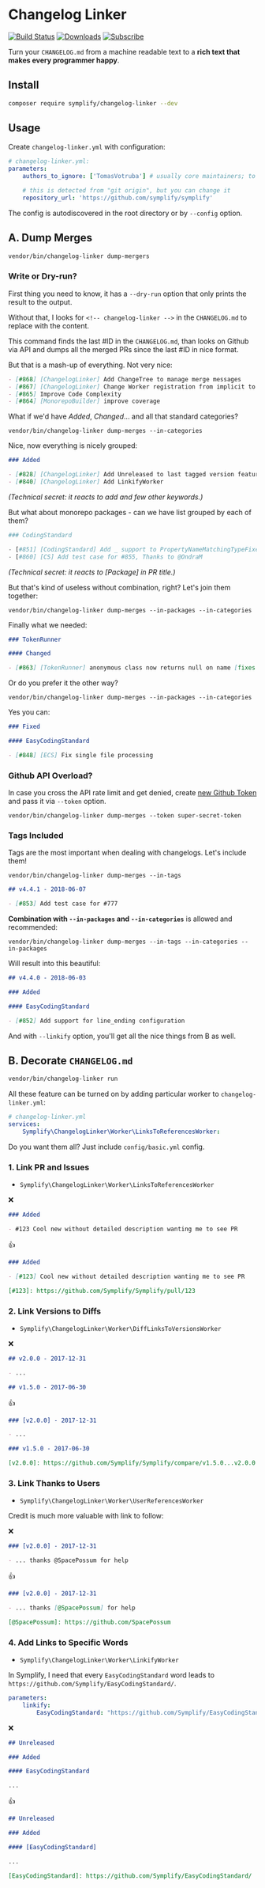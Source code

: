 # Changelog Linker

[![Build Status](https://img.shields.io/travis/Symplify/ChangelogLinker/master.svg?style=flat-square)](https://travis-ci.org/Symplify/ChangelogLinker)
[![Downloads](https://img.shields.io/packagist/dt/symplify/changelog-linker.svg?style=flat-square)](https://packagist.org/packages/symplify/changelog-linker)
[![Subscribe](https://img.shields.io/badge/subscribe-to--releases-green.svg?style=flat-square)](https://libraries.io/packagist/symplify%2Fchangelog-linker)

Turn your `CHANGELOG.md` from a machine readable text to a **rich text that makes every programmer happy**.

## Install

```bash
composer require symplify/changelog-linker --dev
```

## Usage

Create `changelog-linker.yml` with configuration:

```yaml
# changelog-linker.yml:
parameters:
    authors_to_ignore: ['TomasVotruba'] # usually core maintainers; to make external contributors more credit

    # this is detected from "git origin", but you can change it
    repository_url: 'https://github.com/symplify/symplify'
```

The config is autodiscovered in the root directory or by `--config` option.

## A. Dump Merges

```bash
vendor/bin/changelog-linker dump-mergers
```

### Write or Dry-run?

First thing you need to know, it has a `--dry-run` option that only prints the result to the output.

Without that, I looks for `<!-- changelog-linker -->` in the `CHANGELOG.md` to replace with the content.

This command finds the last #ID in the `CHANGELOG.md`, than looks on Github via API and dumps all the merged PRs since the last #ID in nice format.

But that is a mash-up of everything. Not very nice:

```markdown
- [#868] [ChangelogLinker] Add ChangeTree to manage merge messages
- [#867] [ChangelogLinker] Change Worker registration from implicit to explicit
- [#865] Improve Code Complexity
- [#864] [MonorepoBuilder] improve coverage
```

What if we'd have *Added*, *Changed*... and all that standard categories?

```
vendor/bin/changelog-linker dump-merges --in-categories
```

Nice, now everything is nicely grouped:

```markdown
### Added

- [#828] [ChangelogLinker] Add Unreleased to last tagged version feature
- [#840] [ChangelogLinker] Add LinkifyWorker
```

*(Technical secret: it reacts to *add* and few other keywords.)*

But what about monorepo packages - can we have list grouped by each of them?

```php
### CodingStandard

- [#851] [CodingStandard] Add _ support to PropertyNameMatchingTypeFixer
- [#860] [CS] Add test case for #855, Thanks to @OndraM
```

*(Technical secret: it reacts to *[Package]* in PR title.)*

But that's kind of useless without combination, right? Let's join them together:

```
vendor/bin/changelog-linker dump-merges --in-packages --in-categories
```

Finally what we needed:

```markdown
### TokenRunner

#### Changed

- [#863] [TokenRunner] anonymous class now returns null on name [fixes #855]
```

Or do you prefer it the other way?

```
vendor/bin/changelog-linker dump-merges --in-packages --in-categories
```

Yes you can:

```markdown
### Fixed

#### EasyCodingStandard

- [#848] [ECS] Fix single file processing
```

### Github API Overload?

In case you cross the API rate limit and get denied, create [new Github Token](https://github.com/settings/tokens) and pass it via `--token` option.

```
vendor/bin/changelog-linker dump-merges --token super-secret-token
```

### Tags Included

Tags are the most important when dealing with changelogs. Let's include them!

```
vendor/bin/changelog-linker dump-merges --in-tags
```

```markdown
## v4.4.1 - 2018-06-07

- [#853] Add test case for #777
```

**Combination with `--in-packages` and `--in-categories`** is allowed and recommended:

```
vendor/bin/changelog-linker dump-merges --in-tags --in-categories --in-packages
```

Will result into this beautiful:

```markdown
## v4.4.0 - 2018-06-03

### Added

#### EasyCodingStandard

- [#852] Add support for line_ending configuration
```

And with `--linkify` option, you'll get all the nice things from B as well.

## B. Decorate `CHANGELOG.md`

```bash
vendor/bin/changelog-linker run
```

All these feature can be turned on by adding particular worker to `changelog-linker.yml`:

```yaml
# changelog-linker.yml
services:
    Symplify\ChangelogLinker\Worker\LinksToReferencesWorker:
```

Do you want them all? Just include `config/basic.yml` config.

### 1. Link PR and Issues

- `Symplify\ChangelogLinker\Worker\LinksToReferencesWorker`

:x:

```markdown
### Added

- #123 Cool new without detailed description wanting me to see PR
```

:+1:

```markdown
### Added

- [#123] Cool new without detailed description wanting me to see PR

[#123]: https://github.com/Symplify/Symplify/pull/123
```

### 2. Link Versions to Diffs

- `Symplify\ChangelogLinker\Worker\DiffLinksToVersionsWorker`

:x:

```markdown
## v2.0.0 - 2017-12-31

- ...

## v1.5.0 - 2017-06-30
```

:+1:

```markdown
### [v2.0.0] - 2017-12-31

- ...

### v1.5.0 - 2017-06-30

[v2.0.0]: https://github.com/Symplify/Symplify/compare/v1.5.0...v2.0.0
```

### 3. Link Thanks to Users

- `Symplify\ChangelogLinker\Worker\UserReferencesWorker`

Credit is much more valuable with link to follow:

:x:

```markdown
### [v2.0.0] - 2017-12-31

- ... thanks @SpacePossum for help
```

:+1:

```markdown
### [v2.0.0] - 2017-12-31

- ... thanks [@SpacePossum] for help

[@SpacePossum]: https://github.com/SpacePossum
```

### 4. Add Links to Specific Words

- `Symplify\ChangelogLinker\Worker\LinkifyWorker`

In Symplify, I need that every `EasyCodingStandard` word leads to `https://github.com/Symplify/EasyCodingStandard/`.

```yaml
parameters:
    linkify:
        EasyCodingStandard: "https://github.com/Symplify/EasyCodingStandard/"
```

:x:

```markdown
## Unreleased

### Added

#### EasyCodingStandard

...
```

:+1:

```markdown
## Unreleased

### Added

#### [EasyCodingStandard]

...

[EasyCodingStandard]: https://github.com/Symplify/EasyCodingStandard/
```
